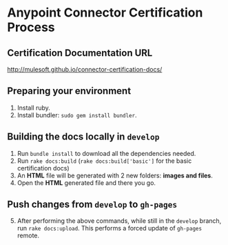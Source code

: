 # Anypoint Connector Certification Process 

## Certification Documentation URL
http://mulesoft.github.io/connector-certification-docs/

## Preparing your environment
1. Install ruby.
2. Install bundler: `sudo gem install bundler`.

## Building the docs locally in `develop` 

1. Run `bundle install` to download all the dependencies needed.
2. Run `rake docs:build` (`rake docs:build['basic']` for the basic certification docs)
3. An __HTML__ file will be generated with 2 new folders: __images and files__.
4. Open the __HTML__ generated file and there you go.

## Push changes from `develop` to `gh-pages`
5. After performing the above commands, while still in the `develop` branch, run `rake docs:upload`. This performs a forced update of `gh-pages` remote.
